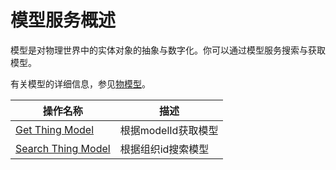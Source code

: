 # 模型服务概述

模型是对物理世界中的实体对象的抽象与数字化。你可以通过模型服务搜索与获取模型。

有关模型的详细信息，参见[物模型](https://www.envisioniot.com/docs/device-connection/zh_CN/latest/howto/model/model_overview.html)。

| 操作名称     | 描述                |
|--------------|---------------------|
| [Get Thing Model](getmodel)    | 根据modelId获取模型 |
| [Search Thing Model](searchmodel) | 根据组织id搜索模型  |
